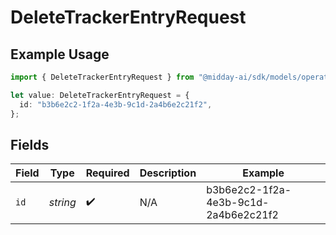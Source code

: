 # DeleteTrackerEntryRequest

## Example Usage

```typescript
import { DeleteTrackerEntryRequest } from "@midday-ai/sdk/models/operations";

let value: DeleteTrackerEntryRequest = {
  id: "b3b6e2c2-1f2a-4e3b-9c1d-2a4b6e2c21f2",
};
```

## Fields

| Field                                | Type                                 | Required                             | Description                          | Example                              |
| ------------------------------------ | ------------------------------------ | ------------------------------------ | ------------------------------------ | ------------------------------------ |
| `id`                                 | *string*                             | :heavy_check_mark:                   | N/A                                  | b3b6e2c2-1f2a-4e3b-9c1d-2a4b6e2c21f2 |